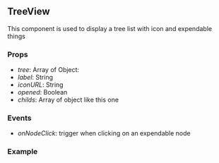 ## TreeView

This component is used to display a tree list with icon and expendable things

### Props

-   _tree_: Array of Object:
  - _label_: String
  - _iconURL_: String
  - _opened_: Boolean
  - _childs_: Array of object like this one

### Events

- _onNodeClick_: trigger when clicking on an expendable node

### Example

```

```
